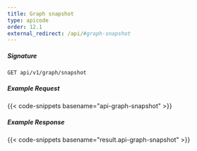 ```yaml
---
title: Graph snapshot
type: apicode
order: 12.1
external_redirect: /api/#graph-snapshot
---
```


##### Signature

`GET api/v1/graph/snapshot`

##### Example Request

{{< code-snippets basename="api-graph-snapshot" >}}

##### Example Response

{{< code-snippets basename="result.api-graph-snapshot" >}}
